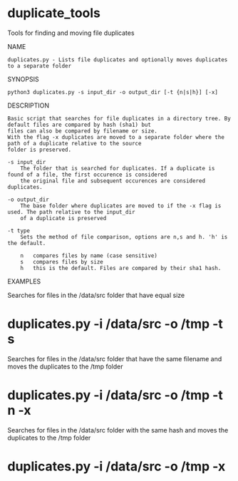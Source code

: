 # duplicate_tools
Tools for finding and moving file duplicates


NAME

    duplicates.py - Lists file duplicates and optionally moves duplicates to a separate folder
    
    
SYNOPSIS

    python3 duplicates.py -s input_dir -o output_dir [-t {n|s|h}] [-x]


DESCRIPTION

    Basic script that searches for file duplicates in a directory tree. By default files are compared by hash (sha1) but 
    files can also be compared by filename or size. 
    With the flag -x duplicates are moved to a separate folder where the path of a duplicate relative to the source 
    folder is preserved.
    
    -s input_dir
        The folder that is searched for duplicates. If a duplicate is found of a file, the first occurence is considered
        the original file and subsequent occurences are considered duplicates.
        
    -o output_dir
        The base folder where duplicates are moved to if the -x flag is used. The path relative to the input_dir 
        of a duplicate is preserved
        
    -t type
        Sets the method of file comparison, options are n,s and h. 'h' is the default.
        
        n   compares files by name (case sensitive)
        s   compares files by size 
        h   this is the default. Files are compared by their sha1 hash.
        
        
 EXAMPLES
 
 Searches for files in the /data/src folder that have equal size
 # duplicates.py -i /data/src -o /tmp -t s
 
 Searches for files in the /data/src folder that have the same filename and moves the duplicates to the /tmp folder
 # duplicates.py -i /data/src -o /tmp -t n -x
 
 Searches for files in the /data/src folder with the same hash and moves the duplicates to the /tmp folder
 # duplicates.py -i /data/src -o /tmp -x
 
 
 
 
 
 
        
    
    
    
